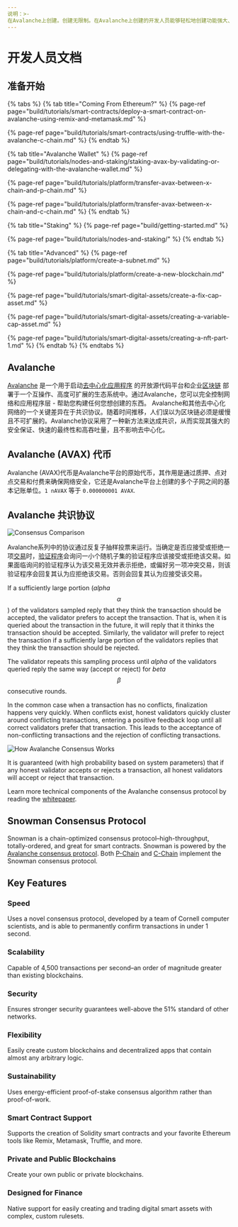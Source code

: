 ```yaml
---
说明：>-
在Avalanche上创建。创建无限制。在Avalanche上创建的开发人员能够轻松地创建功能强大、可靠且安全的应用程序。
---
```


# 开发人员文档

## 准备开始

{% tabs %}
{% tab title="Coming From Ethereum?" %}
{% page-ref page="build/tutorials/smart-contracts/deploy-a-smart-contract-on-avalanche-using-remix-and-metamask.md" %}

{% page-ref page="build/tutorials/smart-contracts/using-truffle-with-the-avalanche-c-chain.md" %}
{% endtab %}

{% tab title="Avalanche Wallet" %}
{% page-ref page="build/tutorials/nodes-and-staking/staking-avax-by-validating-or-delegating-with-the-avalanche-wallet.md" %}

{% page-ref page="build/tutorials/platform/transfer-avax-between-x-chain-and-p-chain.md" %}

{% page-ref page="build/tutorials/platform/transfer-avax-between-x-chain-and-c-chain.md" %}
{% endtab %}

{% tab title="Staking" %}
{% page-ref page="build/getting-started.md" %}

{% page-ref page="build/tutorials/nodes-and-staking/" %}
{% endtab %}

{% tab title="Advanced" %}
{% page-ref page="build/tutorials/platform/create-a-subnet.md" %}

{% page-ref page="build/tutorials/platform/create-a-new-blockchain.md" %}

{% page-ref page="build/tutorials/smart-digital-assets/create-a-fix-cap-asset.md" %}

{% page-ref page="build/tutorials/smart-digital-assets/creating-a-variable-cap-asset.md" %}

{% page-ref page="build/tutorials/smart-digital-assets/creating-a-nft-part-1.md" %}
{% endtab %}
{% endtabs %}

## Avalanche

[Avalanche](https://avax.network) 是一个用于启动[去中心化应用程序](https://support.avalabs.org/en/articles/4587146-what-is-a-decentralized-application-dapp) 的开放源代码平台和企业[区块链](http://support.avalabs.org/en/articles/4064677-what-is-a-blockchain) 部署于一个互操作、高度可扩展的生态系统中。通过Avalanche，您可以完全控制网络和应用程序层 - 帮助您构建任何您想创建的东西。
Avalanche和其他去中心化网络的一个关键差异在于共识协议。随着时间推移，人们误以为区块链必须是缓慢且不可扩展的。Avalanche协议采用了一种新方法来达成共识，从而实现其强大的安全保证、快速的最终性和高吞吐量，且不影响去中心化。
## Avalanche \(AVAX\) 代币

Avalanche \(AVAX\)代币是Avalanche平台的原始代币，其作用是通过质押、点对点交易和付费来确保网络安全，它还是Avalanche平台上创建的多个子网之间的基本记账单位。`1 nAVAX` 等于 `0.000000001 AVAX`.

## Avalanche 共识协议

![Consensus Comparison](.gitbook/assets/consensus-comparison.png)

Avalanche系列中的协议通过反复子抽样投票来运行。当确定是否应接受或拒绝一项[交易](http://support.avalabs.org/en/articles/4587384-what-is-a-transaction)时，[验证程序](http://support.avalabs.org/en/articles/4064704-what-is-a-blockchain-validator)会询问一小个随机子集的验证程序应该接受或拒绝该交易。如果面临询问的验证程序认为该交易无效并表示拒绝，或偏好另一项冲突交易，则该验证程序会回复其认为应拒绝该交易。否则会回复其认为应接受该交易。

If a sufficiently large portion \(_alpha_ $$α$$\) of the validators sampled reply that they think the transaction should be accepted, the validator prefers to accept the transaction. That is, when it is queried about the transaction in the future, it will reply that it thinks the transaction should be accepted. Similarly, the validator will prefer to reject the transaction if a sufficiently large portion of the validators replies that they think the transaction should be rejected.

The validator repeats this sampling process until _alpha_ of the validators queried reply the same way \(accept or reject\) for _beta_ $$β$$ consecutive rounds.

In the common case when a transaction has no conflicts, finalization happens very quickly. When conflicts exist, honest validators quickly cluster around conflicting transactions, entering a positive feedback loop until all correct validators prefer that transaction. This leads to the acceptance of non-conflicting transactions and the rejection of conflicting transactions.

![How Avalanche Consensus Works](.gitbook/assets/howavalancheconsensusworks.png)

It is guaranteed \(with high probability based on system parameters\) that if any honest validator accepts or rejects a transaction, all honest validators will accept or reject that transaction.

Learn more technical components of the Avalanche consensus protocol by reading the [whitepaper](https://arxiv.org/pdf/1906.08936.pdf).

## Snowman Consensus Protocol

Snowman is a chain-optimized consensus protocol–high-throughput, totally-ordered, and great for smart contracts. Snowman is powered by the [Avalanche consensus protocol](./#avalanche-consensus-protocol). Both [P-Chain](learn/platform-overview/#platform-chain-p-chain) and [C-Chain](learn/platform-overview/#contract-chain-c-chain) implement the Snowman consensus protocol.

## Key Features

### Speed

Uses a novel consensus protocol, developed by a team of Cornell computer scientists, and is able to permanently confirm transactions in under 1 second.

### Scalability

Capable of 4,500 transactions per second–an order of magnitude greater than existing blockchains.

### Security

Ensures stronger security guarantees well-above the 51% standard of other networks.

### Flexibility

Easily create custom blockchains and decentralized apps that contain almost any arbitrary logic.

### Sustainability

Uses energy-efficient proof-of-stake consensus algorithm rather than proof-of-work.

### Smart Contract Support

Supports the creation of Solidity smart contracts and your favorite Ethereum tools like Remix, Metamask, Truffle, and more.

### Private and Public Blockchains

Create your own public or private blockchains.

### Designed for Finance

Native support for easily creating and trading digital smart assets with complex, custom rulesets.

<!--stackedit_data:
eyJoaXN0b3J5IjpbMTc2ODQ2MDYyMl19
-->